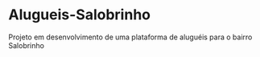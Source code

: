 # Alugueis-Salobrinho

Projeto em desenvolvimento de uma plataforma de aluguéis para o bairro Salobrinho

